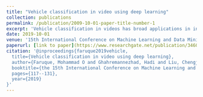 ```yaml
---
title: "Vehicle classification in video using deep learning"
collection: publications
permalink: /publication/2009-10-01-paper-title-number-1
excerpt: 'Vehicle classification in videos has broad applications in intelligent transportation and smart cities. The vehicle classes are defined according to the Federal Highway Association (FHWA) vehicle types, and two popular deep learning methods, namely, the Faster R-CNN and the YOLO, are applied for vehicle classification. The Faster R-CNN and the YOLO are two representative deep learning methods with applications in object detection and classification. First, three training data sets are manually created from two videos in the low video quality category for training the Faster R-CNN and the YOLO deep learning methods. Second, new videos that are not seen during training are used to evaluate the vehicle classification performance for the deep learning methods. In particular, the comparative evaluation includes the training time, the testing time, the vehicle classification accuracy, as well as the generalization performance of the deep learning methods. The experiments using the New Jersey Department of Transportation (NJDOT) traffic videos show the feasibility of vehicle classification in videos using deep learning methods.'
date: 2019-10-01
venue: '15th International Conference on Machine Learning and Data Mining'
paperurl: [link to paper](https://www.researchgate.net/publication/346061113_Vehicle_Classification_in_Video_Using_Deep_Learning)
citation: '@inproceedings{faruque2019vehicle,
  title={Vehicle classification in video using deep learning},
  author={Faruque, Mohammad O and Ghahremannezhad, Hadi and Liu, Chengjun},
  booktitle={the 15th International Conference on Machine Learning and Data Mining},
  pages={117--131},
  year={2019}
}'
---
```

